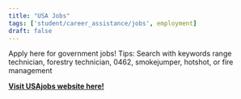 ```yaml
---
title: "USA Jobs"
tags: ['student/career_assistance/jobs', employment]
draft: false
---
```


Apply here for government jobs! 
    Tips: Search with keywords range technician, forestry technician, 0462, smokejumper, hotshot, or fire management

[**Visit USAjobs website here!**](https://www.usajobs.gov/)


